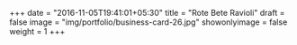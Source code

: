 +++
date = "2016-11-05T19:41:01+05:30"
title = "Rote Bete Ravioli"
draft = false
image = "img/portfolio/business-card-26.jpg"
showonlyimage = false
weight = 1
+++

